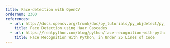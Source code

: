 ```yaml
---
title: Face-detection with OpenCV
ordernum: 2300
references:
  - url: http://docs.opencv.org/trunk/doc/py_tutorials/py_objdetect/py_face_detection/py_face_detection.html
    title: Face Detection using Haar Cascades
  - url: https://realpython.com/blog/python/face-recognition-with-python/
    title: Face Recognition With Python, in Under 25 Lines of Code
---
```

